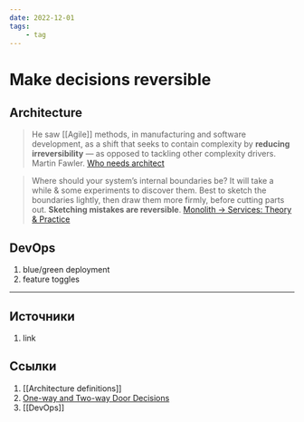 ```yaml
---
date: 2022-12-01
tags:
    - tag
---
```

# Make decisions reversible

## Architecture

> He saw [[Agile]] methods, in manufacturing and software development, as a shift that seeks to contain complexity by **reducing irreversibility** — as opposed to tackling other complexity drivers. Martin Fawler. [Who needs architect](https://martinfowler.com/ieeeSoftware/whoNeedsArchitect.pdf)

> Where should your system’s internal boundaries be? It will take a while & some experiments to discover them. Best to sketch the boundaries lightly, then draw them more firmly, before cutting parts out. **Sketching mistakes are reversible**. [Monolith -> Services: Theory & Practice](https://medium.com/@kentbeck_7670/monolith-services-theory-practice-617e4546a879)

## DevOps

1. blue/green deployment
1. feature toggles

---

## Источники

1. link

## Ссылки

1. [[Architecture definitions]]
1. [One-way and Two-way Door Decisions](https://shit.management/one-way-and-two-way-door-decisions/)
1. [[DevOps]]
